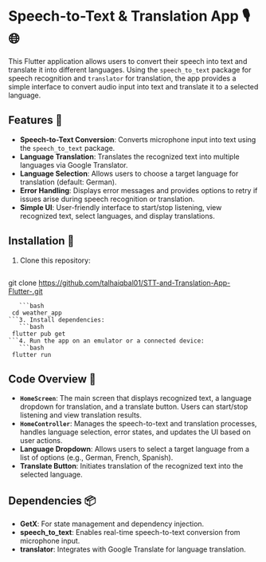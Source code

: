 # Speech-to-Text & Translation App 🎙️🌐

This Flutter application allows users to convert their speech into text and translate it into different languages. Using the `speech_to_text` package for speech recognition and `translator` for translation, the app provides a simple interface to convert audio input into text and translate it to a selected language.

## Features 📱

-   **Speech-to-Text Conversion**: Converts microphone input into text using the `speech_to_text` package.
-   **Language Translation**: Translates the recognized text into multiple languages via Google Translator.
-   **Language Selection**: Allows users to choose a target language for translation (default: German).
-   **Error Handling**: Displays error messages and provides options to retry if issues arise during speech recognition or translation.
-   **Simple UI**: User-friendly interface to start/stop listening, view recognized text, select languages, and display translations.

## Installation 📲

1. Clone this repository:
    ```bash  
git clone https://github.com/talhaiqbal01/STT-and-Translation-App-Flutter-.git
 ```2. Navigate into the project directory:  
    ```bash  
  cd weather_app  
 ```3. Install dependencies:  
    ```bash  
  flutter pub get  
 ```4. Run the app on an emulator or a connected device:  
    ```bash  
  flutter run  
 ```  

## Code Overview 🧩

-   **`HomeScreen`**: The main screen that displays recognized text, a language dropdown for translation, and a translate button. Users can start/stop listening and view translation results.
-   **`HomeController`**: Manages the speech-to-text and translation processes, handles language selection, error states, and updates the UI based on user actions.
-   **Language Dropdown**: Allows users to select a target language from a list of options (e.g., German, French, Spanish).
-   **Translate Button**: Initiates translation of the recognized text into the selected language.

## Dependencies 📦

-   **GetX**: For state management and dependency injection.
-   **speech_to_text**: Enables real-time speech-to-text conversion from microphone input.
-   **translator**: Integrates with Google Translate for language translation.